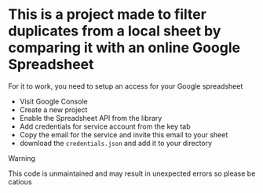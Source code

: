 # This is a project made to filter duplicates from a local sheet by comparing it with an online Google Spreadsheet

For it to work, you need to setup an access for your Google spreadsheet
- Visit Google Console
- Create a new project
- Enable the Spreadsheet API from the library
- Add credentials for service account from the key tab
- Copy the email for the service and invite this email to your sheet
- download the `credentials.json` and add it to your directory

> [!warning]
> This code is unmaintained and may result in unexpected errors so please be catious
